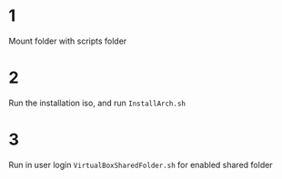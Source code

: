 # 1
Mount folder with scripts folder

# 2
Run the installation iso, and run ``` InstallArch.sh ``` 

# 3
Run in user login ```VirtualBoxSharedFolder.sh``` for enabled shared folder
